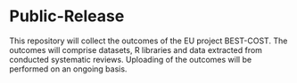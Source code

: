 # Public-Release
This repository will collect the outcomes of the EU project BEST-COST. The outcomes will comprise  datasets, R libraries and data extracted from conducted systematic reviews. Uploading of the outcomes will be performed on an ongoing basis.
